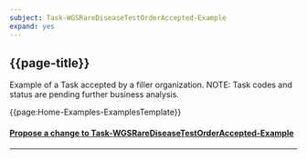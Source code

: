 ```yaml
---
subject: Task-WGSRareDiseaseTestOrderAccepted-Example
expand: yes
---
```



## {{page-title}}

Example of a Task accepted by a filler organization. NOTE: Task codes and status are pending further business analysis.

{{page:Home-Examples-ExamplesTemplate}}


<div id="Feedback" class="tabcontent">
<h4><a href='https://simplifier.net/NHS-Digital-FHIR-Genomics-Implementation-Guide/Task-WGSRareDiseaseTestOrderAccepted-Example/~issues?level=Filee' target="_blank">Propose a change to Task-WGSRareDiseaseTestOrderAccepted-Example</a></h4>
</div>

---